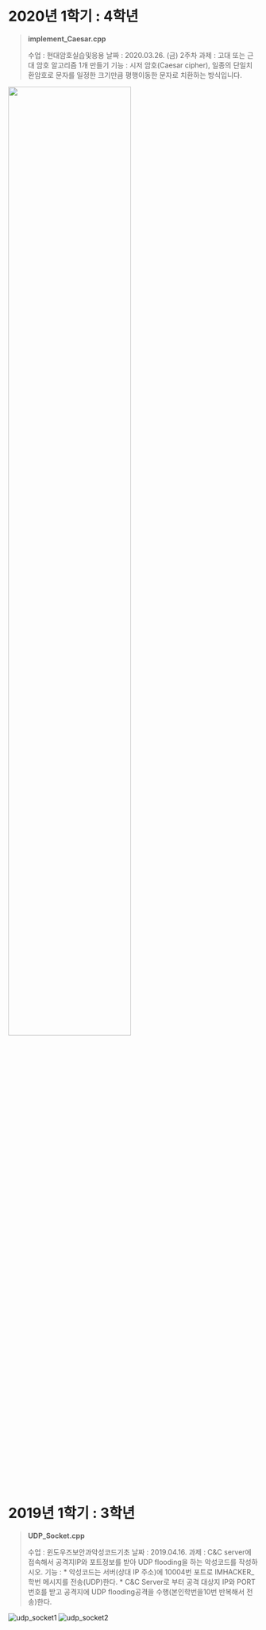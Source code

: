 2020년 1학기 : 4학년
==============
> <p><strong>implement_Caesar.cpp</strong></p>
> 수업 : 현대암호실습및응용  
> 날짜 : 2020.03.26. (금) 2주차  
> 과제 : 고대 또는 근대 암호 알고리즘 1개 만들기  
> 기능 : 시저 암호(Caesar cipher), 일종의 단일치환암호로 문자를 일정한 크기만큼 평행이동한 문자로 치환하는 방식입니다.  
<img src="https://user-images.githubusercontent.com/48902155/77818659-86531600-7117-11ea-9a81-fa6ec3441858.JPG" width="70%"></img>

<br><br><br><br>

2019년 1학기 : 3학년
==============
> <p><strong>UDP_Socket.cpp</strong></p>
> 수업 : 윈도우즈보안과악성코드기초  
> 날짜 : 2019.04.16.  
> 과제 : C&C server에 접속해서 공격지IP와 포트정보를 받아 UDP flooding을 하는 악성코드를 작성하시오.  
> 기능 : 
> * 악성코드는 서버(상대 IP 주소)에 10004번 포트로 IMHACKER_학번 메시지를 전송(UDP)한다.
> * C&C Server로 부터 공격 대상지 IP와 PORT번호를 받고 공격지에 UDP flooding공격을 수행(본인학번을10번 반복해서 전송)한다.
![udp_socket1](https://user-images.githubusercontent.com/48902155/77823075-d3e17a00-713b-11ea-8b9e-fb543b606cb6.PNG)
![udp_socket2](https://user-images.githubusercontent.com/48902155/77823080-e9ef3a80-713b-11ea-8b55-9282cebb0d60.PNG)


